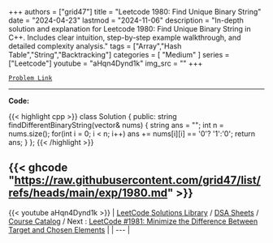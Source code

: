 
+++
authors = ["grid47"]
title = "Leetcode 1980: Find Unique Binary String"
date = "2024-04-23"
lastmod = "2024-11-06"
description = "In-depth solution and explanation for Leetcode 1980: Find Unique Binary String in C++. Includes clear intuition, step-by-step example walkthrough, and detailed complexity analysis."
tags = ["Array","Hash Table","String","Backtracking"]
categories = [
    "Medium"
]
series = ["Leetcode"]
youtube = "aHqn4Dynd1k"
img_src = ""
+++



[`Problem Link`](https://leetcode.com/problems/find-unique-binary-string/description/)

---
**Code:**

{{< highlight cpp >}}
class Solution {
public:
    string findDifferentBinaryString(vector<string>& nums) {
        string ans = "";
        int n = nums.size();
        for(int i = 0; i < n; i++)
        ans += nums[i][i] == '0'? '1':'0';
        return ans;
    }
};
{{< /highlight >}}

{{< ghcode "https://raw.githubusercontent.com/grid47/list/refs/heads/main/exp/1980.md" >}}
---
{{< youtube aHqn4Dynd1k >}}
| [LeetCode Solutions Library](https://grid47.xyz/leetcode/) / [DSA Sheets](https://grid47.xyz/sheets/) / [Course Catalog](https://grid47.xyz/courses/) / Next : [LeetCode #1981: Minimize the Difference Between Target and Chosen Elements](https://grid47.xyz/leetcode/solution-1981-minimize-the-difference-between-target-and-chosen-elements/) |
| --- |
